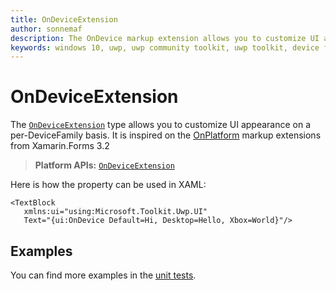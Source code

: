```yaml
---
title: OnDeviceExtension
author: sonnemaf
description: The OnDevice markup extension allows you to customize UI appearance on a per-DeviceFamily basis.
keywords: windows 10, uwp, uwp community toolkit, uwp toolkit, device family, markup extension, XAML, markup 
---
```


# OnDeviceExtension

The [`OnDeviceExtension`](https://docs.microsoft.com/dotnet/api/microsoft.toolkit.uwp.ui.ondeviceextension) type allows you to customize UI appearance on a per-DeviceFamily basis. It is inspired on the [OnPlatform](https://github.com/xamarin/Xamarin.Forms/issues/2608) markup extensions from Xamarin.Forms 3.2

> **Platform APIs:** [`OnDeviceExtension`](https://docs.microsoft.com/dotnet/api/microsoft.toolkit.uwp.ui.ondeviceextension)

Here is how the property can be used in XAML:

```xaml
<TextBlock
   xmlns:ui="using:Microsoft.Toolkit.Uwp.UI"
   Text="{ui:OnDevice Default=Hi, Desktop=Hello, Xbox=World}"/>

```

## Examples

You can find more examples in the [unit tests](https://github.com/windows-toolkit/WindowsCommunityToolkit/tree/master/UnitTests).
